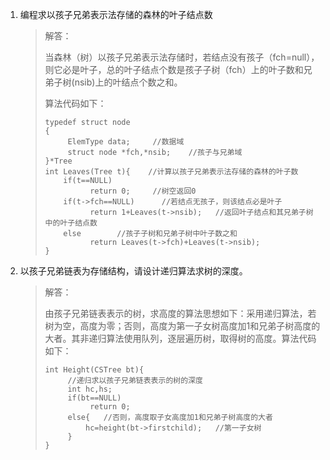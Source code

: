 1. 编程求以孩子兄弟表示法存储的森林的叶子结点数

   > 解答：
   >
   > 当森林（树）以孩子兄弟表示法存储时，若结点没有孩子（fch=null），则它必是叶子，总的叶子结点个数是孩子子树（fch）上的叶子数和兄弟子树(nsib)上的叶结点个数之和。
   >
   > 算法代码如下：
   >
   > ```
   > typedef struct node
   > {
   >      ElemType data;     //数据域
   >      struct node *fch,*nsib;    //孩子与兄弟域
   > }*Tree
   > int Leaves(Tree t){    //计算以孩子兄弟表示法存储的森林的叶子数
   >     if(t==NULL)
   >           return 0;     //树空返回0
   >     if(t->fch==NULL)      //若结点无孩子，则该结点必是叶子
   >           return 1+Leaves(t->nsib);   //返回叶子结点和其兄弟子树中的叶子结点数
   >     else        //孩子子树和兄弟子树中叶子数之和
   >           return Leaves(t->fch)+Leaves(t->nsib);
   > }
   > ```

2. 以孩子兄弟链表为存储结构，请设计递归算法求树的深度。

   > 解答：
   >
   > 由孩子兄弟链表表示的树，求高度的算法思想如下：采用递归算法，若树为空，高度为零；否则，高度为第一子女树高度加1和兄弟子树高度的大者。其非递归算法使用队列，逐层遍历树，取得树的高度。算法代码如下：
   >
   > ```
   > int Height(CSTree bt){
   >      //递归求以孩子兄弟链表表示的树的深度
   >      int hc,hs;
   >      if(bt==NULL)
   >           return 0;
   >      else{   //否则，高度取子女高度加1和兄弟子树高度的大者
   >          hc=height(bt->firstchild);   //第一子女树
   >      }
   > }
   > ```
   >
   > 